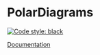 # PolarDiagrams
[![Code style: black](https://img.shields.io/badge/code%20style-black-000000.svg)](https://github.com/psf/black)


[Documentation](https://vfdannenberg.github.io/PolarDiagrams "hrosailing")